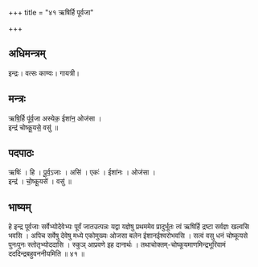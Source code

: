 +++
title = "४१ ऋषिर्हि पूर्वजा"

+++
## अधिमन्त्रम्
इन्द्रः। वत्सः काण्वः। गायत्री।

## मन्त्रः
ऋषि॒र्हि पू॑र्व॒जा अस्येक॒ ईशा॑न॒ ओज॑सा ।  
इन्द्र॑ चोष्कू॒यसे॒ वसु॑ ॥

## पदपाठः
ऋषिः॑ । हि । पू॒र्व॒ऽजाः । असि॑ । एकः॑ । ईशा॑नः । ओज॑सा ।  
इन्द्र॑ । चो॒ष्कू॒यसे॑ । वसु॑ ॥

## भाष्यम्
हे इन्द्र पूर्वजाः सर्वेभ्योदेवेभ्यः पूर्वं जातउत्पन्नः यद्वा यज्ञेषु प्रथममेव प्रादुर्भूतः त्वं ऋषिर्हि द्रष्टा सर्वज्ञः खल्वसि भवसि । अपिच सर्वेषु देवेषु मध्ये एकोमुख्यः ओजसा बलेन ईशानईश्वरोभवसि । सत्वं वसु धनं चोष्कूयसे पुनःपुनः स्तोतृभ्योददासि । स्कुञ् आप्रवणे इह दानार्थः । तथाचोक्तम्-चोष्कूयमाणमिन्द्रभूरिवामं दददिन्द्रबहुवननीयमिति ॥ ४१ ॥